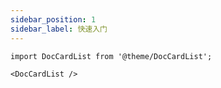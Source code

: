 ```yaml
---
sidebar_position: 1
sidebar_label: 快速入门
---
```


```mdx-code-block
import DocCardList from '@theme/DocCardList';

<DocCardList />
```
